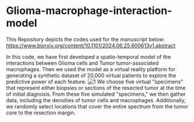 # Glioma-macrophage-interaction-model

This Repository depicts the codes used for the manuscript below:
https://www.biorxiv.org/content/10.1101/2024.06.25.600613v1.abstract


In this code, we have first developed a spatio-temporal model of the interactions between Glioma cells and Tumor tumor-associated macrophages. Then we used the model as a virtual reality platform for generating a synthetic dataset of 20,000 virtual patients to explore the predictive power of each feature.
![1](https://github.com/user-attachments/assets/1d1f466b-4004-48c9-b413-0ac5e05801e6)
We choose five virtual "specimens" that represent either biopsies or sections of the resected tumor at the time of initial diagnosis. From these five simulated "specimens," we then gather data, including the densities of tumor cells and macrophages. Additionally, we randomly select locations that cover the entire spectrum from the tumor core to the resection margin.



